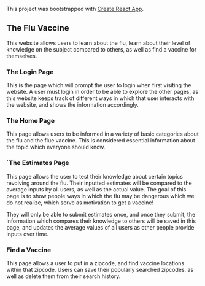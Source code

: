 This project was bootstrapped with [Create React App](https://github.com/facebook/create-react-app).

## The Flu Vaccine

This website allows users to learn about the flu, learn about their level of knowledge on the subject compared to others, as well as find a vaccine for themselves.


### The Login Page

This is the page which will prompt the user to login when first visiting the website. A user must login in order to be able to explore the other pages, as this website keeps track of different ways in which that user interacts with the website, and shows the information accordingly.


### The Home Page

This page allows users to be informed in a variety of basic categories about the flu and the flue vaccine. This is considered essential information about the topic which everyone should know.

### `The Estimates Page

This page allows the user to test their knowledge about certain topics revolving around the flu. Their inputted estimates will be compared to the average inputs by all users, as well as the actual value. The goal of this page is to show people ways in which the flu may be dangerous which we do not realize, which serve as motivation to get a vaccine!

They will only be able to submit estimates once, and once they submit, the information which compares their knowledge to others will be saved in this page, and updates the average values of all users as other people provide inputs over time.

### Find a Vaccine

This page allows a user to put in a zipcode, and find vaccine locations within that zipcode. Users can save their popularly searched zipcodes, as well as delete them from their search history. 
